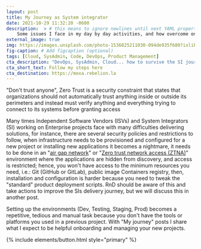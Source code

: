 ```yaml
---
layout: post
title: My Journey as System integrator
date: 2021-10-29 11:32:20 -0600
description:  > # this means to ignore newlines until next YAML property
    Some issues I face in my day by day activities, and how overcome on it with a solution or hack.
external_image: true
img: https://images.unsplash.com/photo-1536825211030-094de935f680?ixlib=rb-1.2.1&ixid=MnwxMjA3fDB8MHxwaG90by1wYWdlfHx8fGVufDB8fHx8&auto=format&fit=crop&w=735&q=80 #https://images.unsplash.com/photo-1600705722738-d39380209f19?ixlib=rb-1.2.1&ixid=MnwxMjA3fDB8MHxwaG90by1wYWdlfHx8fGVufDB8fHx8&auto=format&fit=crop&w=687&q=80
fig-caption: # Add figcaption (optional)
tags: [Cloud, SysAdmin, Code, DevOps, Product Management]
cta_description: "DevOps, SysAdmin, Cloud... how to survive the SI journey?:"
cta_short_text: Follow my steps here
cta_destination: https://mexa.rebelion.la
---
```


"Don't trust anyone", Zero Trust is a security constraint that states that organizations should not automatically trust anything inside or outside its perimeters and instead must verify anything and everything trying to connect to its systems before granting access

Many times Independent Software Vendors (ISVs) and System Integrators (SI) working on Enterprise projects face with many difficulties delivering solutions, for instance, there are several security policies and restrictions to follow, when infrastructure needs to be provisioned and configured for a new project or installing new applications it becomes a nightmare, it needs to be done in an "[air gap network](https://en.wikipedia.org/wiki/Air_gap_(networking))" or "[Zero trust network access (ZTNA)](https://www.gartner.com/en/information-technology/glossary/zero-trust-network-access-ztna-)" environment where the applications are hidden from discovery, and access is restricted; hence, you won't have access to the minimum resources you need, i.e.: Git (GitHub or GitLab), public image Containers registry, then, installation and configuration is harder because you need to tweak the "standard" product deployment scripts. RnD should be aware of this and take actions to improve the SIs delivery journey, but we will discuss this in another post.

Setting up the environments (Dev, Testing, Staging, Prod) becomes a repetitive, tedious and manual task because you don't have the tools or platforms you used in a previous project. With "My journey" posts I share what I expect to be helpful onboarding and managing your new projects.

{% include elements/button.html style="primary" %}
